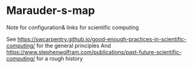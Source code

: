# Marauder-s-map
Note for configuration& links for scientific computing

See https://swcarpentry.github.io/good-enough-practices-in-scientific-computing/ for the general principles
And https://www.stephenwolfram.com/publications/past-future-scientific-computing/ for a rough history
